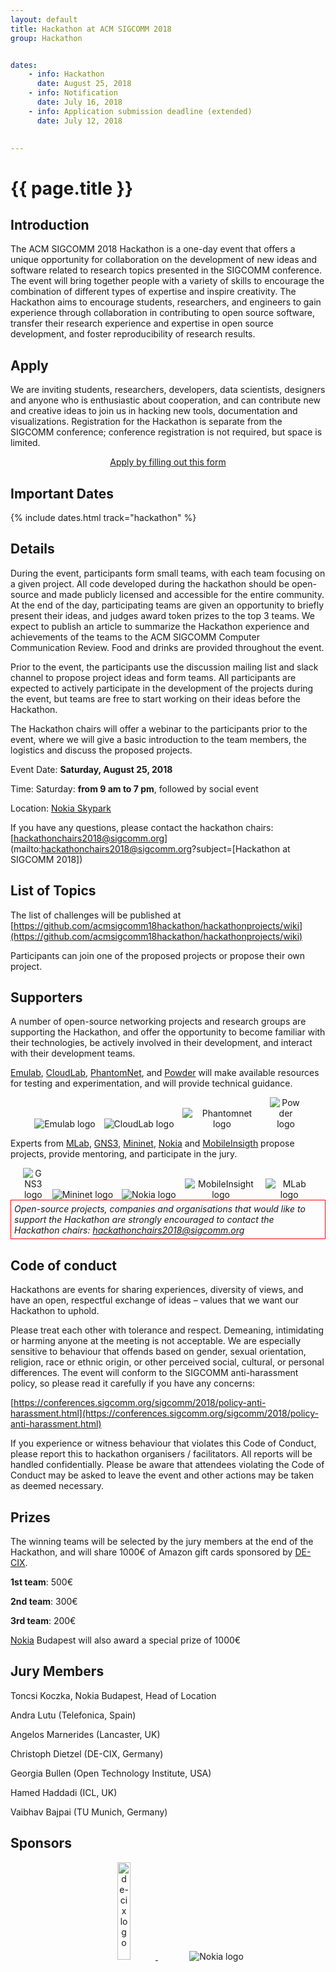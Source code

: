 ```yaml
---
layout: default
title: Hackathon at ACM SIGCOMM 2018
group: Hackathon


dates:
    - info: Hackathon
      date: August 25, 2018
    - info: Notification
      date: July 16, 2018
    - info: Application submission deadline (extended)
      date: July 12, 2018
    

---
```




# {{ page.title }}

## Introduction
The ACM SIGCOMM 2018 Hackathon is a one-day event that offers a unique opportunity for collaboration on the development of new ideas and software related to research topics presented in the SIGCOMM conference. The event will bring together people with a variety of skills to encourage the combination of different types of expertise and inspire creativity. The Hackathon aims to encourage students, researchers, and engineers to gain experience through collaboration in contributing to open source software, transfer their research experience and expertise in open source development, and foster reproducibility of research results.

## Apply
We are inviting students, researchers, developers, data scientists, designers and anyone who is enthusiastic about cooperation, and can contribute new and creative ideas to join us in hacking new tools, documentation and visualizations. Registration for the Hackathon is separate from the SIGCOMM conference; conference registration is not required, but space is limited. 

<div style="text-align:center;margin-left:auto;margin-right:auto;">
<a href="https://goo.gl/forms/SMiWH6Lx5U7wvoTU2">Apply by filling out this form</a>
</div>


## <i class="fa fa-calendar"></i> Important Dates

{% include dates.html track="hackathon" %}




## Details
During the event, participants form small teams, with each team focusing on a given project. All code developed during the hackathon should be open-source and made publicly licensed and accessible for the entire community. At the end of the day, participating teams are given an  opportunity to briefly present their ideas, and judges award token prizes to the top 3 teams.  We expect to publish an article to summarize the Hackathon experience and achievements of the teams to the ACM SIGCOMM Computer Communication Review. Food and drinks are provided throughout the event. 

Prior to the event, the participants use the discussion mailing list and slack channel to propose project ideas and form teams. All participants are expected to actively participate in the development of the projects during the event, but teams are free to start working on their ideas before the Hackathon. 

The Hackathon chairs will offer a webinar to the participants prior to the event, where we will give a basic introduction to the team members, the logistics and discuss the proposed projects. 


Event Date: **Saturday, August 25, 2018**

Time: Saturday: **from 9 am to 7 pm**, followed by social event

Location: [Nokia Skypark]({{site.baseurl}}/hackathon_venue.html)


If you have any questions, please contact the hackathon chairs: [hackathonchairs2018@sigcomm.org](mailto:hackathonchairs2018@sigcomm.org?subject=[Hackathon at SIGCOMM 2018])


## List of Topics
The list of challenges will be published at [https://github.com/acmsigcomm18hackathon/hackathonprojects/wiki](https://github.com/acmsigcomm18hackathon/hackathonprojects/wiki)

Participants can join one of the proposed projects or propose their own project.


## Supporters
   
A number of open-source networking projects and research groups are supporting the Hackathon, and offer the opportunity to become familiar with their technologies, be actively involved in their development, and interact with their development teams.
   
[Emulab](http://www.emulab.net/), [CloudLab](https://www.cloudlab.us/), [PhantomNet](https://www.phantomnet.org/), and [Powder](https://powderwireless.net/) will make available resources for testing and experimentation, and will provide technical guidance.

<div style="text-align:center;">
<img src="{{site.baseurl}}/images/hackathon_cfp_figures/emulab.png" alt="Emulab logo" style="max-width:25%;"/>
<img src="{{site.baseurl}}/images/hackathon_cfp_figures/cloudlab.png" alt="CloudLab logo" style="max-width:25%;padding-left:10px;"/>
<img src="{{site.baseurl}}/images/hackathon_cfp_figures/phantomnet.png" alt="Phantomnet logo" style="max-width:25%;padding-left:10px;"/>
<img src="{{site.baseurl}}/images/hackathon_cfp_figures/powder.svg" alt="Powder logo" style="max-width:10%;padding-left:10px;"/>
</div>

Experts from [MLab](https://www.measurementlab.net/), [GNS3](https://www.gns3.com), [Mininet](http://mininet.org/), [Nokia](https://www.nokia.com/en_int) and [MobileInsigth](http://www.mobileinsight.net/) propose projects, provide mentoring, and participate in the jury.

<div style="text-align:center;">
<img src="{{site.baseurl}}/images/hackathon_cfp_figures/gns3.png" alt="GNS3 logo" style="max-width:6.5%"/>
<img src="{{site.baseurl}}/images/hackathon_cfp_figures/mininet_logo.png" alt="Mininet logo" style="max-width:20%;padding-left:10px;"/>
<img src="{{site.baseurl}}/images/hackathon_cfp_figures/nokia.png" alt="Nokia logo" style="max-width:25%;padding-left:10px;"/>
<img src="{{site.baseurl}}/images/hackathon_cfp_figures/mobileinsight.png" alt="MobileInsight logo" style="max-width:23%;padding-left:10px;"/>
<img src="{{site.baseurl}}/images/hackathon_cfp_figures/mlab_logo.png" alt="MLab logo" style="max-width:15%;padding-left:10px;"/>
</div>

<div style="border:1px red solid;font-style:italic; padding:5px;">
Open-source projects, companies and organisations that would like to support the Hackathon are strongly encouraged to contact the Hackathon chairs: <a href="hackathonchairs2018@sigcomm.org?subject=[Hackathon at SIGCOMM 2018]">hackathonchairs2018@sigcomm.org</a> 
</div>

## Code of conduct
Hackathons are events for sharing experiences, diversity of views, and have an open, respectful exchange of ideas – values that we want our Hackathon to uphold.

Please treat each other with tolerance and respect. Demeaning, intimidating or harming anyone at the meeting is not acceptable. We are especially sensitive to behaviour that offends based on gender, sexual orientation, religion, race or ethnic origin, or other perceived social, cultural, or personal differences. The event will conform to the SIGCOMM anti-harassment policy, so please read it carefully if you have any concerns: 

[https://conferences.sigcomm.org/sigcomm/2018/policy-anti-harassment.html](https://conferences.sigcomm.org/sigcomm/2018/policy-anti-harassment.html)

If you experience or witness behaviour that violates this Code of Conduct, please report this to hackathon organisers / facilitators. All reports will be handled confidentially. Please be aware that attendees violating the Code of Conduct may be asked to leave the event and other actions may be taken as deemed necessary. 


## Prizes
The winning teams will be selected by the jury members at the end of the Hackathon, and will share 1000€ of Amazon gift cards sponsored by [DE-CIX](https://www.de-cix.net/).

**1st team**: 500€ 

**2nd team**: 300€

**3rd team**: 200€

[Nokia](https://web.facebook.com/nokiahungary/about/?ref=page_internal&_rdc=1&_rdr) Budapest will also award a special prize of 1000€


## Jury Members 
Toncsi Koczka, Nokia Budapest, Head of Location

Andra Lutu (Telefonica, Spain)

Angelos Marnerides (Lancaster, UK)

Christoph Dietzel (DE-CIX, Germany)

Georgia Bullen (Open Technology Institute, USA)

Hamed Haddadi (ICL, UK)

Vaibhav Bajpai (TU Munich, Germany)

## Sponsors
<div style="text-align:center;">

<a href="https://www.de-cix.net/" target="_blank">
<img src="{{site.baseurl}}/images/hackathon_cfp_figures/de-cix.png" alt="de-cix logo" style="width:20%;"/>
</a>
<img src="{{site.baseurl}}/images/hackathon_cfp_figures/nokia.png" alt="Nokia logo" style="max-width:30%;padding-left:10%;"/>
<br/><br/>
</div>